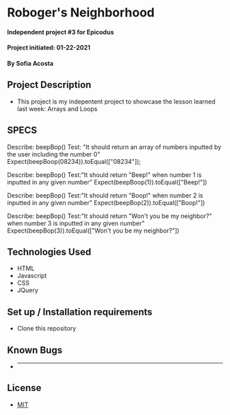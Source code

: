 # Roboger's Neighborhood
#### Independent project #3 for Epicodus 
#### Project initiated: 01-22-2021
#### By Sofia Acosta 
## Project Description
* This project is my indepentent project to showcase the lesson learned last week: Arrays and Loops
## SPECS
Describe: beepBop()
Test: "It should return an array of numbers inputted by the user including the number 0"
Expect(beepBoop(08234)).toEqual(["08234"]);

Describe: beepBop()
Test:"It should return "Beep!" when number 1 is inputted in any given number" 
Expect(beepBoop(1)).toEqual(["Beep!"])

Describe: beepBop()
Test:"It should return "Boop!" when number 2 is inputted in any given number"
Expect(beepBop(2)).toEqual(["Boop!"])

Describe: beepBop()
Test:"It should return "Won't you be my neighbor?" when number 3 is inputted in any given number"
Expect(beepBop(3)).toEqual(["Won't you be my neighbor?"])

## Technologies Used
* HTML
* Javascript
* CSS
* JQuery
## Set up / Installation requirements
* Clone this repository 
## Known Bugs 
* ---
## License
* [MIT](https://choosealicense.com/licenses/mit)
